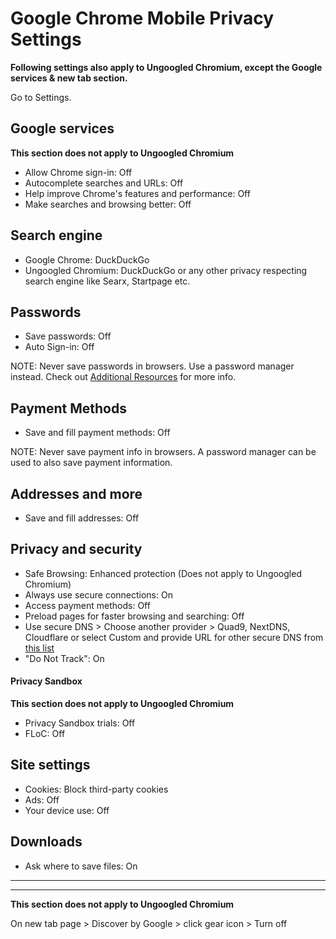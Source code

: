 # Google Chrome Mobile Privacy Settings

**Following settings also apply to Ungoogled Chromium, except the Google services & new tab section.**

Go to Settings.



## Google services
**This section does not apply to Ungoogled Chromium**

- Allow Chrome sign-in: Off
- Autocomplete searches and URLs: Off
- Help improve Chrome's features and performance: Off
- Make searches and browsing better: Off



## Search engine
- Google Chrome: DuckDuckGo
- Ungoogled Chromium: DuckDuckGo or any other privacy respecting search engine like Searx, Startpage etc.



## Passwords
- Save passwords: Off
- Auto Sign-in: Off

NOTE: Never save passwords in browsers. Use a password manager instead. Check out [Additional Resources](https://github.com/the-weird-aquarian/privacy-settings#additional-resources) for more info.



## Payment Methods
- Save and fill payment methods: Off

NOTE: Never save payment info in browsers. A password manager can be used to also save payment information.



## Addresses and more
- Save and fill addresses: Off



## Privacy and security
- Safe Browsing: Enhanced protection (Does not apply to Ungoogled Chromium)
- Always use secure connections: On
- Access payment methods: Off
- Preload pages for faster browsing and searching: Off
- Use secure DNS > Choose another provider > Quad9, NextDNS, Cloudflare or select Custom and provide URL for other secure DNS from [this list](https://privacyguides.org/providers/dns/)
- "Do Not Track": On

#### Privacy Sandbox
**This section does not apply to Ungoogled Chromium**
- Privacy Sandbox trials: Off
- FLoC: Off



## Site settings
- Cookies: Block third-party cookies
- Ads: Off
- Your device use: Off



## Downloads
- Ask where to save files: On

---
---

**This section does not apply to Ungoogled Chromium**

On new tab page > Discover by Google > click gear icon > Turn off
